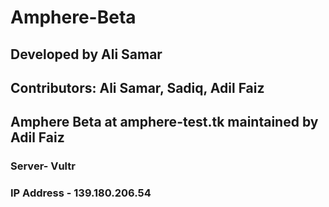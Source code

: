 

# Amphere-Beta

## Developed by Ali Samar
## Contributors: Ali Samar, Sadiq, Adil Faiz
## Amphere Beta at amphere-test.tk maintained by Adil Faiz

### Server- Vultr 
### IP Address - 139.180.206.54

